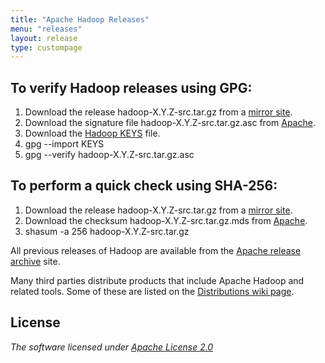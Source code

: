 ```yaml
---
title: "Apache Hadoop Releases"
menu: "releases"
layout: release
type: custompage
---
```

<!---
  Licensed under the Apache License, Version 2.0 (the "License");
  you may not use this file except in compliance with the License.
  You may obtain a copy of the License at

   http://www.apache.org/licenses/LICENSE-2.0

  Unless required by applicable law or agreed to in writing, software
  distributed under the License is distributed on an "AS IS" BASIS,
  WITHOUT WARRANTIES OR CONDITIONS OF ANY KIND, either express or implied.
  See the License for the specific language governing permissions and
  limitations under the License. See accompanying LICENSE file.
-->

## To verify Hadoop releases using GPG:

1.  Download the release hadoop-X.Y.Z-src.tar.gz from a [mirror
    site](http://www.apache.org/dyn/closer.cgi/hadoop/common).
2.  Download the signature file hadoop-X.Y.Z-src.tar.gz.asc from
    [Apache](https://dist.apache.org/repos/dist/release/hadoop/common/).
3.  Download the [Hadoop
    KEYS](https://dist.apache.org/repos/dist/release/hadoop/common/KEYS)
    file.
4.  gpg --import KEYS
5.  gpg --verify hadoop-X.Y.Z-src.tar.gz.asc

## To perform a quick check using SHA-256:

1.  Download the release hadoop-X.Y.Z-src.tar.gz from a [mirror
    site](http://www.apache.org/dyn/closer.cgi/hadoop/common).
2.  Download the checksum hadoop-X.Y.Z-src.tar.gz.mds from
    [Apache](https://dist.apache.org/repos/dist/release/hadoop/common/).
3.  shasum -a 256 hadoop-X.Y.Z-src.tar.gz

All previous releases of Hadoop are available from the [Apache release
archive](https://archive.apache.org/dist/hadoop/common/) site.

Many third parties distribute products that include Apache Hadoop and
related tools. Some of these are listed on the [Distributions wiki
page](http://wiki.apache.org/hadoop/Distribution).

## License

_The software licensed under [Apache License 2.0](https://www.apache.org/licenses/LICENSE-2.0)_
